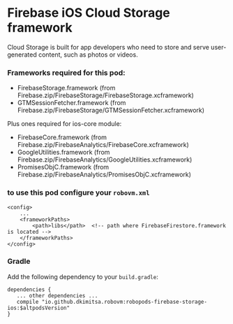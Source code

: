 # Firebase iOS Cloud Storage framework
Cloud Storage is built for app developers who need to store and serve user-generated content, such as photos or videos.

### Frameworks required for this pod:
* FirebaseStorage.framework (from Firebase.zip/FirebaseStorage/FirebaseStorage.xcframework)
* GTMSessionFetcher.framework (from Firebase.zip/FirebaseStorage/GTMSessionFetcher.xcframework)

Plus ones required for ios-core module:
* FirebaseCore.framework (from Firebase.zip/FirebaseAnalytics/FirebaseCore.xcframework)
* GoogleUtilities.framework (from Firebase.zip/FirebaseAnalytics/GoogleUtilities.xcframework)
* PromisesObjC.framework (from Firebase.zip/FirebaseAnalytics/PromisesObjC.xcframework)

### to use this pod configure your `robovm.xml`

```
<config>
    ...
    <frameworkPaths>
        <path>libs</path>  <!-- path where FirebaseFirestore.framework is located -->
    </frameworkPaths>
</config>
```

### Gradle

Add the following dependency to your `build.gradle`:

```
dependencies {
   ... other dependencies ...
   compile "io.github.dkimitsa.robovm:robopods-firebase-storage-ios:$altpodsVersion"
}
```
